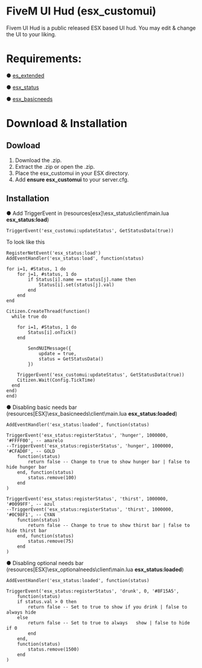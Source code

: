 # FiveM UI Hud (esx_customui)

Fivem UI Hud is a public released ESX based UI hud. You may edit & change the UI to your liking.

# Requirements:

● [es_extended](https://github.com/esx-framework/esx_core/tree/main/%5Bcore%5D/es_extended)

● [esx_status](https://github.com/esx-framework/esx_status)

● [esx_basicneeds](https://github.com/mitlight/esx_basicneeds)

# Download & Installation

## Dowload

1. Download the .zip.
2. Extract the .zip or open the .zip.
3. Place the esx_customui in your ESX directory.
4. Add **ensure esx_customui** to your server.cfg.

## Installation

● Add TriggerEvent in (resources[esx]\esx_status\client\main.lua **esx_status:load**)

    TriggerEvent('esx_customui:updateStatus', GetStatusData(true))

To look like this

    RegisterNetEvent('esx_status:load')
    AddEventHandler('esx_status:load', function(status)

    for i=1, #Status, 1 do
    	for j=1, #status, 1 do
    		if Status[i].name == status[j].name then
    			Status[i].set(status[j].val)
    		end
    	end
    end

    Citizen.CreateThread(function()
      while true do

      	for i=1, #Status, 1 do
      		Status[i].onTick()
      	end

    		SendNUIMessage({
    			update = true,
    			status = GetStatusData()
    		})

    	TriggerEvent('esx_customui:updateStatus', GetStatusData(true))
        Citizen.Wait(Config.TickTime)
      end
    end)
    end)

● Disabling basic needs bar (resources[ESX]\esx_basicneeds\client\main.lua **esx_status:loaded**)

    AddEventHandler('esx_status:loaded', function(status)

    TriggerEvent('esx_status:registerStatus', 'hunger', 1000000, '#FFFF00', -- amarelo
    --TriggerEvent('esx_status:registerStatus', 'hunger', 1000000, '#CFAD0F', -- GOLD
    	function(status)
    		return false -- Change to true to show hunger bar | false to hide hunger bar
    	end, function(status)
    		status.remove(100)
    	end
    )

    TriggerEvent('esx_status:registerStatus', 'thirst', 1000000, '#0099FF', -- azul
    --TriggerEvent('esx_status:registerStatus', 'thirst', 1000000, '#0C98F1', -- CYAN
    	function(status)
    		return false -- Change to true to show thirst bar | false to hide thirst bar
    	end, function(status)
    		status.remove(75)
    	end
    )

● Disabling optional needs bar (resources[ESX]\esx_optionalneeds\client\main.lua **esx_status:loaded**)

    AddEventHandler('esx_status:loaded', function(status)

    TriggerEvent('esx_status:registerStatus', 'drunk', 0, '#8F15A5',
        function(status)
        if status.val > 0 then
            return false -- Set to true to show if you drink | false to always hide
        else
            return false -- Set to true to always   show | false to hide if 0
            end
        end,
        function(status)
            status.remove(1500)
        end
    )
